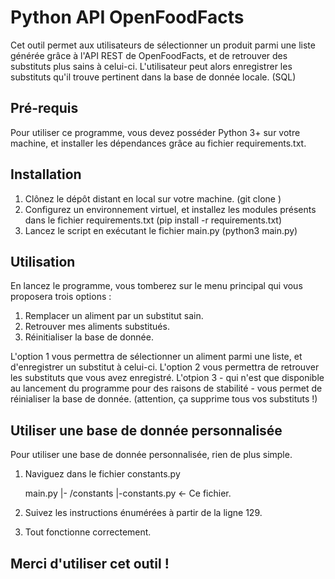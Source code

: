 # Python API OpenFoodFacts
Cet outil permet aux utilisateurs de sélectionner un produit parmi une liste générée grâce à l'API REST de OpenFoodFacts, et de retrouver des substituts plus sains à celui-ci.
L'utilisateur peut alors enregistrer les substituts qu'il trouve pertinent dans la base de donnée locale. (SQL)

## Pré-requis

Pour utiliser ce programme, vous devez posséder Python 3+ sur votre machine, et installer les dépendances grâce au fichier requirements.txt.

## Installation

1. Clônez le dépôt distant en local sur votre machine. (git clone <lien>)
2. Configurez un environnement virtuel, et installez les modules présents dans le fichier requirements.txt (pip install -r requirements.txt)
3. Lancez le script en exécutant le fichier main.py (python3 main.py)

## Utilisation
En lancez le programme, vous tomberez sur le menu principal qui vous proposera trois options :
  1. Remplacer un aliment par un substitut sain.
  2. Retrouver mes aliments substitués.
  3. Réinitialiser la base de donnée.

L'option 1 vous permettra de sélectionner un aliment parmi une liste, et d'enregistrer un substitut à celui-ci.
L'option 2 vous permettra de retrouver les substituts que vous avez enregistré.
L'otpion 3 - qui n'est que disponible au lancement du programme pour des raisons de stabilité - vous permet de réinialiser la base de donnée. (attention, ça supprime tous vos substituts !)

## Utiliser une base de donnée personnalisée
Pour utiliser une base de donnée personnalisée, rien de plus simple. 
  1. Naviguez dans le fichier constants.py
  
      main.py
        |- /constants
              |-constants.py <- Ce fichier.
  
  2. Suivez les instructions énumérées à partir de la ligne 129.
  
  3. Tout fonctionne correctement.

## Merci d'utiliser cet outil !

